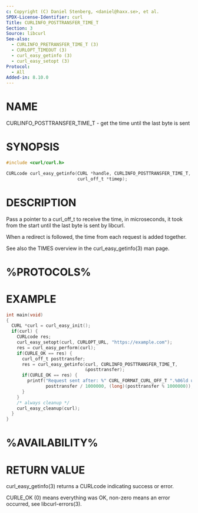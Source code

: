 ```yaml
---
c: Copyright (C) Daniel Stenberg, <daniel@haxx.se>, et al.
SPDX-License-Identifier: curl
Title: CURLINFO_POSTTRANSFER_TIME_T
Section: 3
Source: libcurl
See-also:
  - CURLINFO_PRETRANSFER_TIME_T (3)
  - CURLOPT_TIMEOUT (3)
  - curl_easy_getinfo (3)
  - curl_easy_setopt (3)
Protocol:
  - All
Added-in: 8.10.0
---
```


# NAME

CURLINFO_POSTTRANSFER_TIME_T - get the time until the last byte is sent

# SYNOPSIS

~~~c
#include <curl/curl.h>

CURLcode curl_easy_getinfo(CURL *handle, CURLINFO_POSTTRANSFER_TIME_T,
                           curl_off_t *timep);
~~~

# DESCRIPTION

Pass a pointer to a curl_off_t to receive the time, in microseconds,
it took from the start until the last byte is sent by libcurl.

When a redirect is followed, the time from each request is added together.

See also the TIMES overview in the curl_easy_getinfo(3) man page.

# %PROTOCOLS%

# EXAMPLE

~~~c
int main(void)
{
  CURL *curl = curl_easy_init();
  if(curl) {
    CURLcode res;
    curl_easy_setopt(curl, CURLOPT_URL, "https://example.com");
    res = curl_easy_perform(curl);
    if(CURLE_OK == res) {
      curl_off_t posttransfer;
      res = curl_easy_getinfo(curl, CURLINFO_POSTTRANSFER_TIME_T,
                              &posttransfer);
      if(CURLE_OK == res) {
        printf("Request sent after: %" CURL_FORMAT_CURL_OFF_T ".%06ld us",
               posttransfer / 1000000, (long)(posttransfer % 1000000));
      }
    }
    /* always cleanup */
    curl_easy_cleanup(curl);
  }
}
~~~

# %AVAILABILITY%

# RETURN VALUE

curl_easy_getinfo(3) returns a CURLcode indicating success or error.

CURLE_OK (0) means everything was OK, non-zero means an error occurred, see
libcurl-errors(3).
